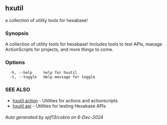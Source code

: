 ## hxutil

a collection of utility tools for hexabase!

### Synopsis

A collection of utility tools for hexabase! Includes tools to test APIs, manage ActionScripts for projects, and more things to come.

### Options

```
  -h, --help     help for hxutil
  -t, --toggle   Help message for toggle
```

### SEE ALSO

* [hxutil action](hxutil_action.md)	 - Utilities for actions and actionscripts
* [hxutil api](hxutil_api.md)	 - Utilities for testing Hexabase APIs

###### Auto generated by spf13/cobra on 6-Dec-2024
